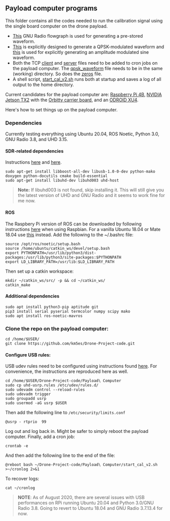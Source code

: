 ## Payload computer programs
This folder contains all the codes needed to run the calibration signal using the single board computer on the drone payload.
* [This](drone_pulse_tx_single_pol_save_file.grc) GNU Radio flowgraph is used for generating a pre-stored waveform.
* [This](generate_waveform_qpsk.grc) is explicitly designed to generate a QPSK-modulated waveform and [this](generate_waveform_sine) is used for explicitly generating an amplitude modulated sine waveform.
* Both the TCP [client](gr_cal_tcp_loopback_client.py) and [server](cal_sequence_tcp_server.py) files need to be added to cron jobs on the payload computer. The [qpsk_waveform](qpsk_Waveform) file needs to be in the same (working) directory. So does the [zeros](zeros) file.
* A shell script, [start_cal_v2.sh](start_cal_v2.sh) runs both at startup and saves a log of all output to the home directory.

Current candidates for the payload computer are: [Raspberry Pi 4B](https://www.raspberrypi.org/products/raspberry-pi-4-model-b/), [NVIDIA Jetson TX2](https://developer.nvidia.com/embedded/jetson-tx2) with the [Orbitty carrier board](http://connecttech.com/product/orbitty-carrier-for-nvidia-jetson-tx2-tx1/), and an [ODROID XU4](https://www.hardkernel.com/shop/odroid-xu4-special-price/).

Here's how to set things up on the payload computer. 

### Dependencies
Currently testing everything using Ubuntu 20.04, ROS Noetic, Python 3.0, GNU Radio 3.8, and UHD 3.15. 

#### SDR-related dependencies
Instructions [here][uhd] and [here][uhd2].
```
sudo apt-get install libboost-all-dev libusb-1.0-0-dev python-mako doxygen python-docutils cmake build-essential
sudo apt-get install libuhd-dev libuhd003 uhd-host
```
>****Note:**** If libuhd003 is not found, skip installing it. This will still give you the latest version of UHD and GNU Radio and it seems to work fine for me now.


#### ROS
The Raspbery Pi version of ROS can be downloaded by following instructions [here][ROSberryPi_link] when using Raspbian. For a vanilla Ubuntu 18.04 or Mate 18.04 use [this][noetic_install] instead. 
Add the following to the ~/.bashrc file:
```
source /opt/ros/noetic/setup.bash
source /home/ubuntu/catkin_ws/devel/setup.bash
export PYTHONPATH=/usr/lib/python3/dist-packages:/usr/lib/python3/site-packages:$PYTHONPATH
export LD_LIBRARY_PATH=/usr/lib:$LD_LIBRARY_PATH
```

Then set up a catkin workspace:
```
mkdir ~/catkin_ws/src/ -p && cd ~/catkin_ws/
catkin_make
```


#### Additional dependencies
```
sudo apt install python3-pip aptitude git
pip3 install serial pyserial termcolor numpy scipy mako
sudo apt install ros-noetic-mavros
```


### Clone the repo on the payload computer:
```
cd /home/$USER/
git clone https://github.com/km5es/Drone-Project-code.git
```

#### Configure USB rules:
USB udev rules need to be configured using instructions found [here][uhd_install_from_git]. For convenience, the instructions are reproduced here as well.
```
cd /home/$USER/Drone-Project-code/Payload\ Computer
sudo cp uhd-usrp.rules /etc/udev/rules.d/
sudo udevadm control --reload-rules
sudo udevadm trigger
sudo groupadd usrp
sudo usermod -aG usrp $USER
```
Then add the following line to `/etc/security/limits.conf`
```
@usrp - rtprio  99
```

Log out and log back in. Might be safer to simply reboot the payload computer. Finally, add a cron job:
```
crontab -e
```
And then add the following line to the end of the file:
```
@reboot bash ~/Drone-Project-code/Payload\ Computer/start_cal_v2.sh >~/cronlog 2>&1
```
To recover logs:
```
cat ~/cronlog
```
>__NOTE__: As of August 2020, there are several issues with USB performances on RPi running Ubuntu 20.04 and Python 3.0/GNU Radio 3.8. Going to revert to Ubuntu 18.04 and GNU Radio 3.7.13.4 for now.

[uhd]: https://files.ettus.com/manual/page_build_guide.html
[uhd2]: https://files.ettus.com/manual/page_install.html
[ROSberryPi_link]: http://wiki.ros.org/ROSberryPi/Installing%20ROS%20Melodic%20on%20the%20Raspberry%20Pi
[noetic_install]: http://wiki.ros.org/noetic/Installation/Ubuntu
[uhd_install_from_git]: https://kb.ettus.com/Building_and_Installing_the_USRP_Open-Source_Toolchain_(UHD_and_GNU_Radio)_on_Linux
